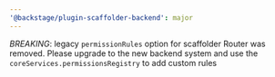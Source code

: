 ```yaml
---
'@backstage/plugin-scaffolder-backend': major
---
```


_BREAKING_: legacy `permissionRules` option for scaffolder Router was removed. Please upgrade to the new backend system and use the `coreServices.permissionsRegistry` to add custom rules
